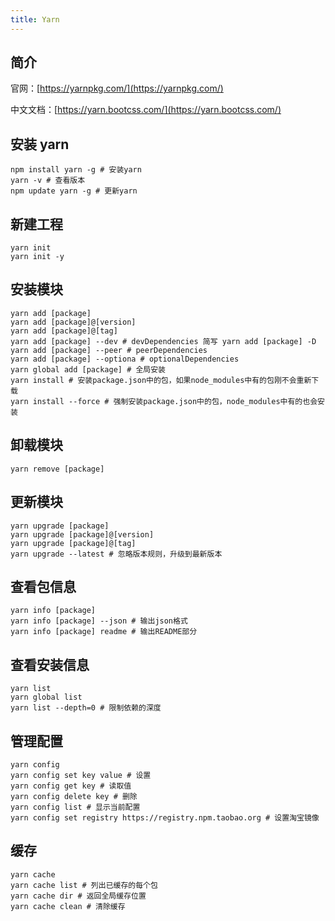 ```yaml
---
title: Yarn
---
```


## 简介

官网：[https://yarnpkg.com/](https://yarnpkg.com/)

中文文档：[https://yarn.bootcss.com/](https://yarn.bootcss.com/)

## 安装 yarn

```shell
npm install yarn -g # 安装yarn
yarn -v # 查看版本
npm update yarn -g # 更新yarn
```

## 新建工程

```shell
yarn init
yarn init -y
```

## 安装模块

```shell
yarn add [package]
yarn add [package]@[version]
yarn add [package]@[tag]
yarn add [package] --dev # devDependencies 简写 yarn add [package] -D
yarn add [package] --peer # peerDependencies
yarn add [package] --optiona # optionalDependencies
yarn global add [package] # 全局安装
yarn install # 安装package.json中的包，如果node_modules中有的包刚不会重新下载
yarn install --force # 强制安装package.json中的包，node_modules中有的也会安装
```

## 卸载模块

```shell
yarn remove [package]
```

## 更新模块

```shell
yarn upgrade [package]
yarn upgrade [package]@[version]
yarn upgrade [package]@[tag]
yarn upgrade --latest # 忽略版本规则，升级到最新版本
```

## 查看包信息

```shell
yarn info [package]
yarn info [package] --json # 输出json格式
yarn info [package] readme # 输出README部分
```

## 查看安装信息

```shell
yarn list
yarn global list
yarn list --depth=0 # 限制依赖的深度
```

## 管理配置

```shell
yarn config
yarn config set key value # 设置
yarn config get key # 读取值
yarn config delete key # 删除
yarn config list # 显示当前配置
yarn config set registry https://registry.npm.taobao.org # 设置淘宝镜像
```

## 缓存

```shell
yarn cache
yarn cache list # 列出已缓存的每个包
yarn cache dir # 返回全局缓存位置
yarn cache clean # 清除缓存
```
